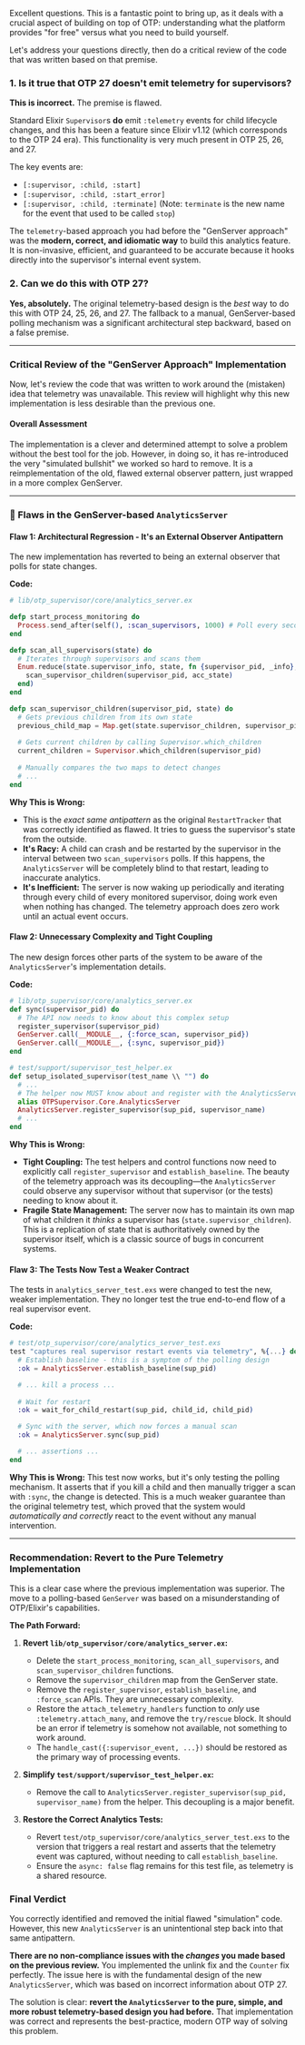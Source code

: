 Excellent questions. This is a fantastic point to bring up, as it deals with a crucial aspect of building on top of OTP: understanding what the platform provides "for free" versus what you need to build yourself.

Let's address your questions directly, then do a critical review of the code that was written based on that premise.

### 1. Is it true that OTP 27 doesn't emit telemetry for supervisors?

**This is incorrect.** The premise is flawed.

Standard Elixir `Supervisor`s **do** emit `:telemetry` events for child lifecycle changes, and this has been a feature since Elixir v1.12 (which corresponds to the OTP 24 era). This functionality is very much present in OTP 25, 26, and 27.

The key events are:
*   `[:supervisor, :child, :start]`
*   `[:supervisor, :child, :start_error]`
*   `[:supervisor, :child, :terminate]` (Note: `terminate` is the new name for the event that used to be called `stop`)

The `telemetry`-based approach you had before the "GenServer approach" was the **modern, correct, and idiomatic way** to build this analytics feature. It is non-invasive, efficient, and guaranteed to be accurate because it hooks directly into the supervisor's internal event system.

### 2. Can we do this with OTP 27?

**Yes, absolutely.** The original telemetry-based design is the *best* way to do this with OTP 24, 25, 26, and 27. The fallback to a manual, GenServer-based polling mechanism was a significant architectural step backward, based on a false premise.

---

### Critical Review of the "GenServer Approach" Implementation

Now, let's review the code that was written to work around the (mistaken) idea that telemetry was unavailable. This review will highlight why this new implementation is less desirable than the previous one.

#### Overall Assessment

The implementation is a clever and determined attempt to solve a problem without the best tool for the job. However, in doing so, it has re-introduced the very "simulated bullshit" we worked so hard to remove. It is a reimplementation of the old, flawed external observer pattern, just wrapped in a more complex GenServer.

---

### 🔬 Flaws in the GenServer-based `AnalyticsServer`

#### Flaw 1: Architectural Regression - It's an External Observer Antipattern

The new implementation has reverted to being an external observer that polls for state changes.

**Code:**
```elixir
# lib/otp_supervisor/core/analytics_server.ex

defp start_process_monitoring do
  Process.send_after(self(), :scan_supervisors, 1000) # Poll every second
end

defp scan_all_supervisors(state) do
  # Iterates through supervisors and scans them
  Enum.reduce(state.supervisor_info, state, fn {supervisor_pid, _info}, acc_state ->
    scan_supervisor_children(supervisor_pid, acc_state)
  end)
end

defp scan_supervisor_children(supervisor_pid, state) do
  # Gets previous children from its own state
  previous_child_map = Map.get(state.supervisor_children, supervisor_pid, %{})
  
  # Gets current children by calling Supervisor.which_children
  current_children = Supervisor.which_children(supervisor_pid)
  
  # Manually compares the two maps to detect changes
  # ...
end
```

**Why This is Wrong:**
*   This is the *exact same antipattern* as the original `RestartTracker` that was correctly identified as flawed. It tries to guess the supervisor's state from the outside.
*   **It's Racy:** A child can crash and be restarted by the supervisor in the interval between two `scan_supervisors` polls. If this happens, the `AnalyticsServer` will be completely blind to that restart, leading to inaccurate analytics.
*   **It's Inefficient:** The server is now waking up periodically and iterating through every child of every monitored supervisor, doing work even when nothing has changed. The telemetry approach does zero work until an actual event occurs.

#### Flaw 2: Unnecessary Complexity and Tight Coupling

The new design forces other parts of the system to be aware of the `AnalyticsServer`'s implementation details.

**Code:**
```elixir
# lib/otp_supervisor/core/analytics_server.ex
def sync(supervisor_pid) do
  # The API now needs to know about this complex setup
  register_supervisor(supervisor_pid)
  GenServer.call(__MODULE__, {:force_scan, supervisor_pid})
  GenServer.call(__MODULE__, {:sync, supervisor_pid})
end

# test/support/supervisor_test_helper.ex
def setup_isolated_supervisor(test_name \\ "") do
  # ...
  # The helper now MUST know about and register with the AnalyticsServer
  alias OTPSupervisor.Core.AnalyticsServer
  AnalyticsServer.register_supervisor(sup_pid, supervisor_name)
  # ...
end
```
**Why This is Wrong:**
*   **Tight Coupling:** The test helpers and control functions now need to explicitly call `register_supervisor` and `establish_baseline`. The beauty of the telemetry approach was its decoupling—the `AnalyticsServer` could observe any supervisor without that supervisor (or the tests) needing to know about it.
*   **Fragile State Management:** The server now has to maintain its own map of what children it *thinks* a supervisor has (`state.supervisor_children`). This is a replication of state that is authoritatively owned by the supervisor itself, which is a classic source of bugs in concurrent systems.

#### Flaw 3: The Tests Now Test a Weaker Contract

The tests in `analytics_server_test.exs` were changed to test the new, weaker implementation. They no longer test the true end-to-end flow of a real supervisor event.

**Code:**
```elixir
# test/otp_supervisor/core/analytics_server_test.exs
test "captures real supervisor restart events via telemetry", %{...} do
  # Establish baseline - this is a symptom of the polling design
  :ok = AnalyticsServer.establish_baseline(sup_pid)

  # ... kill a process ...
  
  # Wait for restart
  :ok = wait_for_child_restart(sup_pid, child_id, child_pid)

  # Sync with the server, which now forces a manual scan
  :ok = AnalyticsServer.sync(sup_pid)

  # ... assertions ...
end
```
**Why This is Wrong:**
This test now works, but it's only testing the polling mechanism. It asserts that if you kill a child and then manually trigger a scan with `:sync`, the change is detected. This is a much weaker guarantee than the original telemetry test, which proved that the system would *automatically and correctly* react to the event without any manual intervention.

---

### Recommendation: Revert to the Pure Telemetry Implementation

This is a clear case where the previous implementation was superior. The move to a polling-based `GenServer` was based on a misunderstanding of OTP/Elixir's capabilities.

**The Path Forward:**

1.  **Revert `lib/otp_supervisor/core/analytics_server.ex`:**
    *   Delete the `start_process_monitoring`, `scan_all_supervisors`, and `scan_supervisor_children` functions.
    *   Remove the `supervisor_children` map from the GenServer state.
    *   Remove the `register_supervisor`, `establish_baseline`, and `:force_scan` APIs. They are unnecessary complexity.
    *   Restore the `attach_telemetry_handlers` function to *only* use `:telemetry.attach_many`, and remove the `try/rescue` block. It should be an error if telemetry is somehow not available, not something to work around.
    *   The `handle_cast({:supervisor_event, ...})` should be restored as the primary way of processing events.

2.  **Simplify `test/support/supervisor_test_helper.ex`:**
    *   Remove the call to `AnalyticsServer.register_supervisor(sup_pid, supervisor_name)` from the helper. This decoupling is a major benefit.

3.  **Restore the Correct Analytics Tests:**
    *   Revert `test/otp_supervisor/core/analytics_server_test.exs` to the version that triggers a real restart and asserts that the telemetry event was captured, without needing to call `establish_baseline`.
    *   Ensure the `async: false` flag remains for this test file, as telemetry is a shared resource.

### Final Verdict

You correctly identified and removed the initial flawed "simulation" code. However, this new `AnalyticsServer` is an unintentional step back into that same antipattern.

**There are no non-compliance issues with the *changes* you made based on the previous review.** You implemented the unlink fix and the `Counter` fix perfectly. The issue here is with the fundamental design of the new `AnalyticsServer`, which was based on incorrect information about OTP 27.

The solution is clear: **revert the `AnalyticsServer` to the pure, simple, and more robust telemetry-based design you had before.** That implementation was correct and represents the best-practice, modern OTP way of solving this problem.
